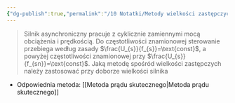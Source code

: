 ```yaml
---
{"dg-publish":true,"permalink":"/10 Notatki/Metody wielkości zastępczych przy doborze wielkości silnika/","tags":["wiedza/definicja"]}
---
```


>Silnik asynchroniczny pracuje z cyklicznie zamiennymi mocą obciążenia i prędkością. Do częstotliwości znamionowej sterowanie przebiega według zasady $\frac{U_{s}}{f_{s}}=\text{const}$, a powyżej częstotliwości znamionowej przy $\frac{U_{s}}{f_{sn}}=\text{const}$. Jaką metodę spośród wielkości zastępczych należy zastosować przy doborze wielkości silnika

* Odpowiednia metoda: [[Metoda prądu skutecznego\|Metoda prądu skutecznego]]
